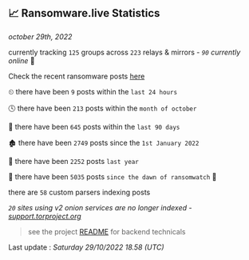 
## 📈 Ransomware.live Statistics
_october 29th, 2022_

currently tracking `125` groups across `223` relays & mirrors - _`90` currently online_ 📡

Check the recent ransomware posts [here](https://www.ransomware.live/#/recentposts)


⏲ there have been `9` posts within the `last 24 hours`

🕓 there have been `213` posts within the `month of october`

📅 there have been `645` posts within the `last 90 days`

🏚 there have been `2749` posts since the `1st January 2022`

🚀 there have been `2252` posts `last year`

🦕 there have been `5035` posts `since the dawn of ransomwatch` 🐣

there are `58` custom parsers indexing posts

_`20` sites using v2 onion services are no longer indexed - [support.torproject.org](https://support.torproject.org/onionservices/v2-deprecation/)_

> see the project [README](https://github.com/jmousqueton/ransomwatch#readme) for backend technicals



Last update : _Saturday 29/10/2022 18.58 (UTC)_

